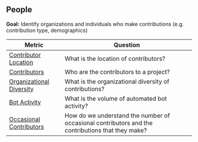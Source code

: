 ## People

**Goal:** Identify organizations and individuals who make contributions (e.g. contribution type, demographics)

| Metric | Question |
| --- | --- |
| [Contributor Location](contributor-location.md) | What is the location of contributors? |
| [Contributors](contributors.md) | Who are the contributors to a project? |
| [Organizational Diversity](organizational-diversity.md) | What is the organizational diversity of contributions? |
| [Bot Activity](bot-activity.md) | What is the volume of automated bot activity? |
| [Occasional Contributors](occasional-contributors.md) | How do we understand the number of occasional contributors and the contributions that they make? |
